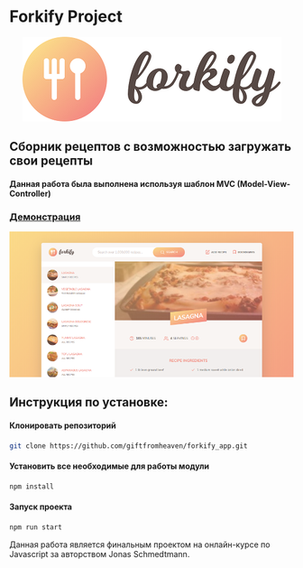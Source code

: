 # Forkify Project
<p align="center">
  <img src="https://github.com/giftfromheaven/forkify_app/blob/master/src/img/logo_small.png?raw=true" alt="giftfromheaven's custom image"/>
</p>


## Сборник рецептов с возможностью загружать свои рецепты
#### Данная работа была выполнена используя шаблон MVC (Model-View-Controller)

### [Демонстрация](http://forkify-app-gfh.netlify.app)

  <img src="https://github.com/giftfromheaven/forkify_app/blob/master/src/img/screenshot_small.png?raw=true" alt="giftfromheaven's screenshot"/>
</p>


## Инструкция по установке:
#### Клонировать репозиторий
```sh
git clone https://github.com/giftfromheaven/forkify_app.git
```
#### Установить все необходимые для работы модули
```sh
npm install
```
#### Запуск проекта
```sh
npm run start
```
Данная работа является финальным проектом на онлайн-курсе по Javascript за авторством Jonas Schmedtmann.
